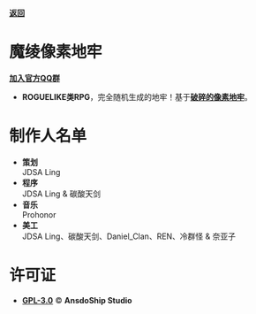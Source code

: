 [**返回**](https://github.com/AnsdoShip/MagicLingPixelDungeon)
# 魔绫像素地牢

[**加入官方QQ群**](https://jq.qq.com/?_wv=1027&k=R7ZXeEQM)

* **ROGUELIKE类RPG**，完全随机生成的地牢！基于[**破碎的像素地牢**](https://github.com/AnsdoShip/Magic-Ling-Pixel-Dungeon-Ling/blob/main/LICENSE)。

# 制作人名单

* **策划**</br>
JDSA Ling
* **程序**</br>
JDSA Ling & 碳酸天剑
* **音乐**</br>
Prohonor
* **美工**</br>
JDSA Ling、碳酸天剑、Daniel_Clan、REN、冷群怪 & 奈亚子

# 许可证
* [**GPL-3.0**](https://github.com/AnsdoShip/Magic-Ling-Pixel-Dungeon-Ling/blob/main/LICENSE.txt) © **AnsdoShip Studio**